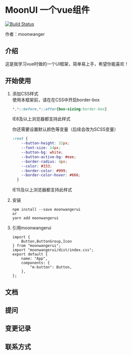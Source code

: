 
# MoonUI 一个vue组件

[![Build Status](https://travis-ci.org/Amayw/MoonUI.svg?branch=main)](https://travis-ci.org/Amayw/MoonUI)

作者：moonwanger
## 介绍
这是我学习vue时做的一个UI框架，简单易上手，希望你能喜欢！<br>

## 开始使用
1. 添加CSS样式<br>
    使用本框架前，请在在CSS中开启border-box
    ```css
    *,*::before,*::after{box-sizing:border-box}
    ```
    IE8及以上浏览器都支持此样式
    
    你还需要设置默认颜色等变量（后续会改为SCSS变量）
    ```css
    :root {
        --button-height: 32px;
        --font-size: 14px;
        --button-bg: white;
        --button-active-bg: #eee;
        --border-radius: 4px;
        --color: #333;
        --border-color: #999;
        --border-color-hover: #666;
      }
    ```
    IE15及以上浏览器都支持此样式
2. 安装
    ```
    npm install --save moonwangerui
    or
    yarn add moonwangerui
    ```
3. 引用moonwangerui
    ```vue
    import {
        Button,ButtonGroup,Icon
    } from "moonwangerui";
    import "moonwangerui/dist/index.css";
    export default {
        name: "App",
        components: {
            "m-button": Button,
        },
    };
    ```

## 文档

## 提问

## 变更记录

## 联系方式


